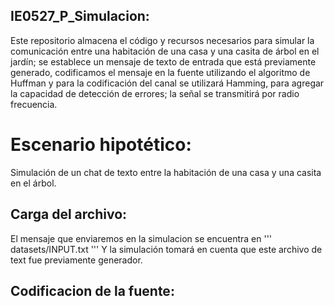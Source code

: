 ## IE0527_P_Simulacion:
Este repositorio almacena el código y recursos necesarios para simular la comunicación entre una habitación de una casa y una casita de árbol en el jardín; se establece un mensaje de texto de entrada que está previamente generado, codificamos el mensaje en la fuente utilizando el algoritmo de Huffman y para la codificación del canal se utilizará Hamming, para agregar la capacidad de detección de errores; la señal se transmitirá por radio frecuencia.

# Escenario hipotético: 
Simulación de un chat de texto entre la habitación de una casa y una casita en el árbol.

## Carga del archivo:
El mensaje que enviaremos en la simulacion se encuentra en 
'''
datasets/INPUT.txt
'''
Y la simulación tomará en cuenta que este archivo de text fue previamente generador.

## Codificacion de la fuente:

